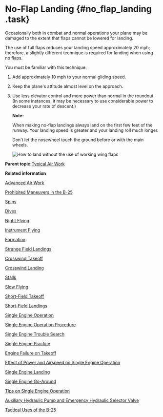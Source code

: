 # No-Flap Landing {#no_flap_landing .task}

Occasionally both in combat and normal operations your plane may be damaged to the extent that flaps cannot be lowered for landing.

The use of full flaps reduces your landing speed approximately 20 mph; therefore, a slightly different technique is required for landing when using no flaps.

You must be familiar with this technique:

1.  Add approximately 10 mph to your normal gliding speed.

2.  Keep the plane's attitude almost level on the approach.

3.  Use less elevator control and more power than normal in the roundout. \(In some instances, it may be necessary to use considerable power to decrease your rate of descent.\)

    **Note:**

    When making no-flap landings always land on the first few feet of the runway. Your landing speed is greater and your landing roll much longer.

    Don't let the nosewheel touch the ground before or with the main wheels.

    ![How to land without the use of working wing flaps](../images/landing_no_flap.png "Making a no-flaps landing")


**Parent topic:**[Typical Air Work](../topics/typical_air_work.md)

**Related information**  


[Advanced Air Work](../topics/advanced_air_work.md)

[Prohibited Maneuvers in the B-25](../topics/prohibited_maneuvers_in_the_b_25.md)

[Spins](../topics/spins.md)

[Dives](../topics/dives.md)

[Night Flying](../topics/night_flying.md)

[Instrument Flying](../topics/instrument_flying.md)

[Formation](../topics/formation.md)

[Strange Field Landings](../topics/strange_field_landings.md)

[Crosswind Takeoff](../topics/crosswind_takeoff.md)

[Crosswind Landing](../topics/crosswind_landing.md)

[Stalls](../topics/stalls.md)

[Slow Flying](../topics/slow_flying.md)

[Short-Field Takeoff](../topics/short_field_takeoff.md)

[Short-Field Landings](../topics/short_field_landings.md)

[Single Engine Operation](../topics/single_engine_operation.md)

[Single Engine Operation Procedure](../topics/single_engine_operation_procedure.md)

[Single Engine Trouble Search](../topics/single_engine_trouble_search.md)

[Single Engine Practice](../topics/single_engine_practice.md)

[Engine Failure on Takeoff](../topics/engine_failure_on_takeoff.md)

[Effect of Power and Airspeed on Single Engine Operation](../topics/effect_of_power_and_airspeed_on_single_engine_operation.md)

[Single Engine Landing](../topics/single_engine_landing.md)

[Single Engine Go-Around](../topics/single_engine_go_around.md)

[Tips on Single Engine Operation](../topics/tips_on_single_engine_operation.md)

[Auxiliary Hydraulic Pump and Emergency Hydraulic Selector Valve](../topics/auxiliary_hydraulic_pump_and_emergency_hydraulic_selector_valve.md)

[Tactical Uses of the B-25](../topics/tactical_uses_of_the_b_25.md)

